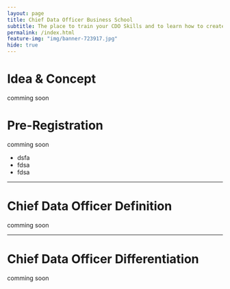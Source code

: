 ```yaml
---
layout: page
title: Chief Data Officer Business School
subtitle: The place to train your CDO Skills and to learn how to create data-driven business value for your company and to exchange with CDOs.
permalink: /index.html
feature-img: "img/banner-723917.jpg"
hide: true
---
```


# Idea & Concept
comming soon

# Pre-Registration
comming soon

* dsfa
* fdsa
* fdsa



---

# Chief Data Officer Definition
comming soon

---

# Chief Data Officer Differentiation
comming soon
